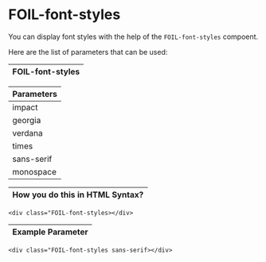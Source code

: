 # FOIL-font-styles

You can display font styles with the help of the `FOIL-font-styles` compoent.



Here are the list of parameters that can be used: 



| FOIL-font-styles                          |
| ----------------------------------------- |



| Parameters                              |
| --------------------------------------- |
| impact                                  |
| georgia                                 |
| verdana				  |
| times                                   |
| sans-serif                              |
| monospace                               |



| How you do this in HTML Syntax?           |
| ----------------------------------------- |

`<div class="FOIL-font-styles></div>`

| Example Parameter                         |
| ----------------------------------------- |

`<div class="FOIL-font-styles sans-serif></div>`
